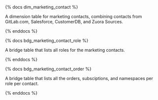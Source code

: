 {% docs dim_marketing_contact %}

A dimension table for marketing contacts, combining contacts from GitLab.com, Salesforce, CustomerDB, and Zuora Sources.

{% enddocs %}


{% docs bdg_marketing_contact_role %}

A bridge table that lists all roles for the marketing contacts.

{% enddocs %}

{% docs bdg_marketing_contact_order %}

A bridge table that lists all the orders, subsciptions, and namespaces per role per contact.

{% enddocs %}
